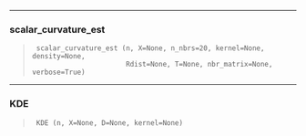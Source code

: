 
<!-- WARNING: THIS FILE WAS AUTOGENERATED! DO NOT EDIT! -->

------------------------------------------------------------------------

### scalar_curvature_est

>      scalar_curvature_est (n, X=None, n_nbrs=20, kernel=None, density=None,
>                            Rdist=None, T=None, nbr_matrix=None, verbose=True)

------------------------------------------------------------------------

### KDE

>      KDE (n, X=None, D=None, kernel=None)

